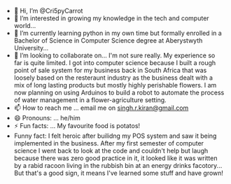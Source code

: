 - 👋 Hi, I’m @Cri5pyCarrot
- 👀 I’m interested in growing my knowledge in the tech and computer world...
- 🌱 I’m currently learning python in my own time but formally enrolled in a Bachelor of Science in Computer Science degree at Aberystwyth University...
- 💞️ I’m looking to collaborate on... I'm not sure really. My experience so far is quite limited. I got into computer science because I built a rough point of sale system for my business back in South Africa that was loosely based on the resteraunt industry as the business dealt with a mix of long lasting products but mostly highly perishable flowers. I am now planning on using Arduinos to build a robot to automate the process of water management in a flower-agriculture setting.
- 📫 How to reach me ... email me on singh.r.kiran@gmail.com
- 😄 Pronouns: ... he/him
- ⚡ Fun facts: ... My favourite food is potatos!
- Funny fact: I felt heroic after builidng my POS system and saw it being implemented in the business. After my first semester of computer science I went back to look at the code and couldn't help but laugh because there was zero good practice in it, it looked like it was written by a rabid racoon living in the rubbish bin at an energy drinks facotory... But that's a good sign, it means I've learned some stuff and have grown!

<!---
Cri5pyCarrot/Cri5pyCarrot is a ✨ special ✨ repository because its `README.md` (this file) appears on your GitHub profile.
You can click the Preview link to take a look at your changes.
--->
